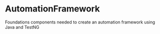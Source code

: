 # AutomationFramework
Foundations components needed to create an automation framework using Java and TestNG

